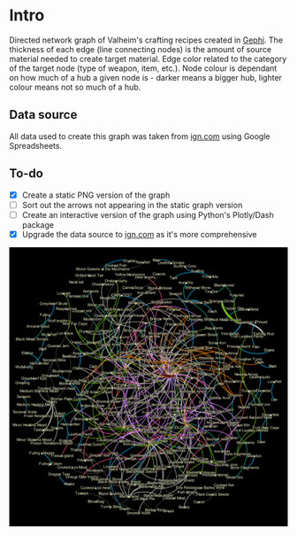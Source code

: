 # Intro
Directed network graph of Valheim's crafting recipes created in [Gephi](https://gephi.org/). The thickness of each edge (line connecting nodes) is the amount of source material needed to create target material. Edge color related to the category of the target node (type of weapon, item, etc.). Node colour is dependant on how much of a hub a given node is - darker means a bigger hub, lighter colour means not so much of a hub.

## Data source
All data used to create this graph was taken from [ign.com](https://www.ign.com/wikis/valheim/Items_List#) using Google Spreadsheets.

## To-do
- [x] Create a static PNG version of the graph
- [ ] Sort out the arrows not appearing in the static graph version
- [ ] Create an interactive version of the graph using Python's Plotly/Dash package
- [x] Upgrade the data source to [ign.com](https://www.ign.com/wikis/valheim/Items_List#) as it's more comprehensive

![Alt text](/crafting_hubs.png?raw=true "Optional Title")
